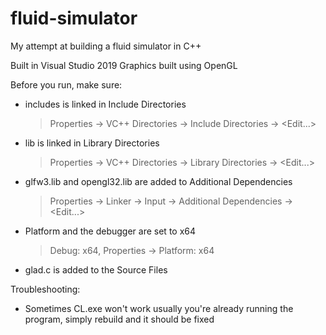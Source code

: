 # fluid-simulator
My attempt at building a fluid simulator in C++

Built in Visual Studio 2019
Graphics built using OpenGL

Before you run, make sure:
 - includes is linked in Include Directories
   > Properties -> VC++ Directories -> Include Directories -> <Edit...>
 - lib is linked in Library Directories
   > Properties -> VC++ Directories -> Library Directories -> <Edit...>
 - glfw3.lib and opengl32.lib are added to Additional Dependencies
   > Properties -> Linker -> Input -> Additional Dependencies -> <Edit...>
 - Platform and the debugger are set to x64
   > Debug: x64, Properties -> Platform: x64
 - glad.c is added to the Source Files

Troubleshooting:
 - Sometimes CL.exe won't work usually you're already running the program, simply rebuild and it should be fixed
